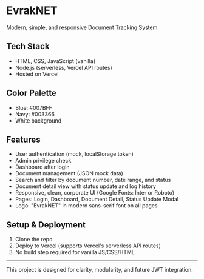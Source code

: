 # EvrakNET

Modern, simple, and responsive Document Tracking System.

## Tech Stack
- HTML, CSS, JavaScript (vanilla)
- Node.js (serverless, Vercel API routes)
- Hosted on Vercel

## Color Palette
- Blue: #007BFF
- Navy: #003366
- White background

## Features
- User authentication (mock, localStorage token)
- Admin privilege check
- Dashboard after login
- Document management (JSON mock data)
- Search and filter by document number, date range, and status
- Document detail view with status update and log history
- Responsive, clean, corporate UI (Google Fonts: Inter or Roboto)
- Pages: Login, Dashboard, Document Detail, Status Update Modal
- Logo: "EvrakNET" in modern sans-serif font on all pages

## Setup & Deployment
1. Clone the repo
2. Deploy to Vercel (supports Vercel's serverless API routes)
3. No build step required for vanilla JS/CSS/HTML

---

This project is designed for clarity, modularity, and future JWT integration. 